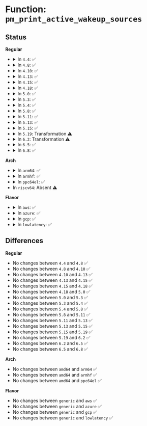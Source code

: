 # Function: <code>pm_print_active_wakeup_sources</code>

## Status
<b>Regular</b>
<ul>
<li>
<details>
<summary>In <code>4.4</code>: ✅</summary>

```c
void pm_print_active_wakeup_sources();
```

**Collision:** Unique Global

**Inline:** No

**Transformation:** False

**Instances:**

```
In drivers/base/power/wakeup.c (ffffffff8155bc60)
Location: drivers/base/power/wakeup.c:807
Inline: False
Direct callers:
  - kernel/power/main.c:wakeup_count_store
  - drivers/base/power/wakeup.c:pm_wakeup_pending
```
**Symbols:**

```
ffffffff8155bc60-ffffffff8155bd0c: pm_print_active_wakeup_sources (STB_GLOBAL)
```
</details>
</li>
<li>
<details>
<summary>In <code>4.8</code>: ✅</summary>

```c
void pm_print_active_wakeup_sources();
```

**Collision:** Unique Global

**Inline:** No

**Transformation:** False

**Instances:**

```
In drivers/base/power/wakeup.c (ffffffff815ade70)
Location: drivers/base/power/wakeup.c:805
Inline: False
Direct callers:
  - kernel/power/main.c:wakeup_count_store
  - drivers/base/power/wakeup.c:pm_wakeup_pending
```
**Symbols:**

```
ffffffff815ade70-ffffffff815adf05: pm_print_active_wakeup_sources (STB_GLOBAL)
```
</details>
</li>
<li>
<details>
<summary>In <code>4.10</code>: ✅</summary>

```c
void pm_print_active_wakeup_sources();
```

**Collision:** Unique Global

**Inline:** No

**Transformation:** False

**Instances:**

```
In drivers/base/power/wakeup.c (ffffffff815dcc40)
Location: drivers/base/power/wakeup.c:805
Inline: False
Direct callers:
  - kernel/power/main.c:wakeup_count_store
  - drivers/base/power/wakeup.c:pm_get_wakeup_count
  - drivers/base/power/wakeup.c:pm_wakeup_pending
```
**Symbols:**

```
ffffffff815dcc40-ffffffff815dcd0b: pm_print_active_wakeup_sources (STB_GLOBAL)
```
</details>
</li>
<li>
<details>
<summary>In <code>4.13</code>: ✅</summary>

```c
void pm_print_active_wakeup_sources();
```

**Collision:** Unique Global

**Inline:** No

**Transformation:** False

**Instances:**

```
In drivers/base/power/wakeup.c (ffffffff815f15c0)
Location: drivers/base/power/wakeup.c:806
Inline: False
Direct callers:
  - kernel/power/main.c:wakeup_count_store
  - drivers/base/power/wakeup.c:pm_get_wakeup_count
  - drivers/base/power/wakeup.c:pm_wakeup_pending
```
**Symbols:**

```
ffffffff815f15c0-ffffffff815f1696: pm_print_active_wakeup_sources (STB_GLOBAL)
```
</details>
</li>
<li>
<details>
<summary>In <code>4.15</code>: ✅</summary>

```c
void pm_print_active_wakeup_sources();
```

**Collision:** Unique Global

**Inline:** No

**Transformation:** False

**Instances:**

```
In drivers/base/power/wakeup.c (ffffffff81658bb0)
Location: drivers/base/power/wakeup.c:807
Inline: False
Direct callers:
  - kernel/power/main.c:wakeup_count_store
  - drivers/base/power/wakeup.c:pm_get_wakeup_count
  - drivers/base/power/wakeup.c:pm_wakeup_pending
```
**Symbols:**

```
ffffffff81658bb0-ffffffff81658c86: pm_print_active_wakeup_sources (STB_GLOBAL)
```
</details>
</li>
<li>
<details>
<summary>In <code>4.18</code>: ✅</summary>

```c
void pm_print_active_wakeup_sources();
```

**Collision:** Unique Global

**Inline:** No

**Transformation:** False

**Instances:**

```
In drivers/base/power/wakeup.c (ffffffff81694700)
Location: drivers/base/power/wakeup.c:806
Inline: False
Direct callers:
  - kernel/power/main.c:wakeup_count_store
  - drivers/base/power/wakeup.c:pm_get_wakeup_count
  - drivers/base/power/wakeup.c:pm_wakeup_pending
```
**Symbols:**

```
ffffffff81694700-ffffffff816947e2: pm_print_active_wakeup_sources (STB_GLOBAL)
```
</details>
</li>
<li>
<details>
<summary>In <code>5.0</code>: ✅</summary>

```c
void pm_print_active_wakeup_sources();
```

**Collision:** Unique Global

**Inline:** No

**Transformation:** False

**Instances:**

```
In drivers/base/power/wakeup.c (ffffffff816b4d90)
Location: drivers/base/power/wakeup.c:812
Inline: False
Direct callers:
  - kernel/power/main.c:wakeup_count_store
  - drivers/base/power/wakeup.c:pm_get_wakeup_count
  - drivers/base/power/wakeup.c:pm_wakeup_pending
```
**Symbols:**

```
ffffffff816b4d90-ffffffff816b4e72: pm_print_active_wakeup_sources (STB_GLOBAL)
```
</details>
</li>
<li>
<details>
<summary>In <code>5.3</code>: ✅</summary>

```c
void pm_print_active_wakeup_sources();
```

**Collision:** Unique Global

**Inline:** No

**Transformation:** False

**Instances:**

```
In drivers/base/power/wakeup.c (ffffffff816ef400)
Location: drivers/base/power/wakeup.c:796
Inline: False
Direct callers:
  - kernel/power/main.c:wakeup_count_store
  - drivers/base/power/wakeup.c:pm_get_wakeup_count
  - drivers/base/power/wakeup.c:pm_wakeup_pending
```
**Symbols:**

```
ffffffff816ef400-ffffffff816ef4d3: pm_print_active_wakeup_sources (STB_GLOBAL)
```
</details>
</li>
<li>
<details>
<summary>In <code>5.4</code>: ✅</summary>

```c
void pm_print_active_wakeup_sources();
```

**Collision:** Unique Global

**Inline:** No

**Transformation:** False

**Instances:**

```
In drivers/base/power/wakeup.c (ffffffff81713560)
Location: drivers/base/power/wakeup.c:816
Inline: False
Direct callers:
  - kernel/power/main.c:wakeup_count_store
  - drivers/base/power/wakeup.c:pm_get_wakeup_count
  - drivers/base/power/wakeup.c:pm_wakeup_pending
```
**Symbols:**

```
ffffffff81713560-ffffffff81713633: pm_print_active_wakeup_sources (STB_GLOBAL)
```
</details>
</li>
<li>
<details>
<summary>In <code>5.8</code>: ✅</summary>

```c
void pm_print_active_wakeup_sources();
```

**Collision:** Unique Global

**Inline:** No

**Transformation:** False

**Instances:**

```
In drivers/base/power/wakeup.c (ffffffff817ce8f0)
Location: drivers/base/power/wakeup.c:875
Inline: False
Direct callers:
  - kernel/power/main.c:wakeup_count_store
  - drivers/base/power/wakeup.c:pm_get_wakeup_count
  - drivers/base/power/wakeup.c:pm_wakeup_pending
```
**Symbols:**

```
ffffffff817ce8f0-ffffffff817ce9c3: pm_print_active_wakeup_sources (STB_GLOBAL)
```
</details>
</li>
<li>
<details>
<summary>In <code>5.11</code>: ✅</summary>

```c
void pm_print_active_wakeup_sources();
```

**Collision:** Unique Global

**Inline:** No

**Transformation:** False

**Instances:**

```
In drivers/base/power/wakeup.c (ffffffff817e2fb0)
Location: drivers/base/power/wakeup.c:875
Inline: False
Direct callers:
  - kernel/power/main.c:wakeup_count_store
  - drivers/base/power/wakeup.c:pm_get_wakeup_count
  - drivers/base/power/wakeup.c:pm_wakeup_pending
```
**Symbols:**

```
ffffffff817e2fb0-ffffffff817e3083: pm_print_active_wakeup_sources (STB_GLOBAL)
```
</details>
</li>
<li>
<details>
<summary>In <code>5.13</code>: ✅</summary>

```c
void pm_print_active_wakeup_sources();
```

**Collision:** Unique Global

**Inline:** No

**Transformation:** False

**Instances:**

```
In drivers/base/power/wakeup.c (ffffffff817c7370)
Location: drivers/base/power/wakeup.c:876
Inline: False
Direct callers:
  - kernel/power/main.c:wakeup_count_store
  - drivers/base/power/wakeup.c:pm_get_wakeup_count
  - drivers/base/power/wakeup.c:pm_wakeup_pending
```
**Symbols:**

```
ffffffff817c7370-ffffffff817c7443: pm_print_active_wakeup_sources (STB_GLOBAL)
```
</details>
</li>
<li>
<details>
<summary>In <code>5.15</code>: ✅</summary>

```c
void pm_print_active_wakeup_sources();
```

**Collision:** Unique Global

**Inline:** No

**Transformation:** False

**Instances:**

```
In drivers/base/power/wakeup.c (ffffffff81851750)
Location: drivers/base/power/wakeup.c:877
Inline: False
Direct callers:
  - kernel/power/main.c:wakeup_count_store
  - drivers/base/power/wakeup.c:pm_get_wakeup_count
  - drivers/base/power/wakeup.c:pm_wakeup_pending
```
**Symbols:**

```
ffffffff81851750-ffffffff81851823: pm_print_active_wakeup_sources (STB_GLOBAL)
```
</details>
</li>
<li>
<details>
<summary>In <code>5.19</code>: Transformation ⚠️</summary>

```c
void pm_print_active_wakeup_sources();
```

**Collision:** Unique Global

**Inline:** No

**Transformation:** True

**Instances:**

```
In drivers/base/power/wakeup.c (0)
Location: drivers/base/power/wakeup.c:877
Inline: False
Direct callers:
  - kernel/power/main.c:wakeup_count_store
  - drivers/base/power/wakeup.c:pm_get_wakeup_count
  - drivers/base/power/wakeup.c:pm_wakeup_pending
```
**Symbols:**

```
ffffffff81ecc749-ffffffff81ecc79b: pm_print_active_wakeup_sources.cold (STB_LOCAL)
ffffffff81997190-ffffffff819972c7: pm_print_active_wakeup_sources (STB_GLOBAL)
```
</details>
</li>
<li>
<details>
<summary>In <code>6.2</code>: Transformation ⚠️</summary>

```c
void pm_print_active_wakeup_sources();
```

**Collision:** Unique Global

**Inline:** No

**Transformation:** True

**Instances:**

```
In drivers/base/power/wakeup.c (0)
Location: drivers/base/power/wakeup.c:847
Inline: False
Direct callers:
  - kernel/power/main.c:wakeup_count_store
  - drivers/base/power/wakeup.c:pm_get_wakeup_count
  - drivers/base/power/wakeup.c:pm_wakeup_pending
  - drivers/base/power/wakeup.c:pm_wakeup_pending
  - drivers/base/power/wakeup.c:pm_wakeup_pending
```
**Symbols:**

```
ffffffff82098926-ffffffff8209894f: pm_print_active_wakeup_sources.cold (STB_LOCAL)
ffffffff81b07f40-ffffffff81b080a0: pm_print_active_wakeup_sources (STB_GLOBAL)
```
</details>
</li>
<li>
<details>
<summary>In <code>6.5</code>: ✅</summary>

```c
void pm_print_active_wakeup_sources();
```

**Collision:** Unique Global

**Inline:** No

**Transformation:** False

**Instances:**

```
In drivers/base/power/wakeup.c (ffffffff81b55ea0)
Location: drivers/base/power/wakeup.c:842
Inline: False
Direct callers:
  - kernel/power/main.c:wakeup_count_store
  - drivers/base/power/wakeup.c:pm_get_wakeup_count
  - drivers/base/power/wakeup.c:pm_wakeup_pending
  - drivers/base/power/wakeup.c:pm_wakeup_pending
  - drivers/base/power/wakeup.c:pm_wakeup_pending
```
**Symbols:**

```
ffffffff81b55ea0-ffffffff81b55fe7: pm_print_active_wakeup_sources (STB_GLOBAL)
```
</details>
</li>
<li>
<details>
<summary>In <code>6.8</code>: ✅</summary>

```c
void pm_print_active_wakeup_sources();
```

**Collision:** Unique Global

**Inline:** No

**Transformation:** False

**Instances:**

```
In drivers/base/power/wakeup.c (ffffffff81bae460)
Location: drivers/base/power/wakeup.c:842
Inline: False
Direct callers:
  - kernel/power/main.c:wakeup_count_store
  - drivers/base/power/wakeup.c:pm_get_wakeup_count
  - drivers/base/power/wakeup.c:pm_wakeup_pending
  - drivers/base/power/wakeup.c:pm_wakeup_pending
  - drivers/base/power/wakeup.c:pm_wakeup_pending
```
**Symbols:**

```
ffffffff81bae460-ffffffff81bae5a7: pm_print_active_wakeup_sources (STB_GLOBAL)
```
</details>
</li>
</ul>
<b>Arch</b>
<ul>
<li>
<details>
<summary>In <code>arm64</code>: ✅</summary>

```c
void pm_print_active_wakeup_sources();
```

**Collision:** Unique Global

**Inline:** No

**Transformation:** False

**Instances:**

```
In drivers/base/power/wakeup.c (ffff8000109038f8)
Location: drivers/base/power/wakeup.c:816
Inline: False
Direct callers:
  - kernel/power/main.c:wakeup_count_store
  - drivers/base/power/wakeup.c:pm_get_wakeup_count
  - drivers/base/power/wakeup.c:pm_wakeup_pending
```
**Symbols:**

```
ffff8000109038f8-ffff800010903a20: pm_print_active_wakeup_sources (STB_GLOBAL)
```
</details>
</li>
<li>
<details>
<summary>In <code>armhf</code>: ✅</summary>

```c
void pm_print_active_wakeup_sources();
```

**Collision:** Unique Global

**Inline:** No

**Transformation:** False

**Instances:**

```
In drivers/base/power/wakeup.c (c09ee578)
Location: drivers/base/power/wakeup.c:816
Inline: False
Direct callers:
  - kernel/power/main.c:wakeup_count_store
  - drivers/base/power/wakeup.c:pm_get_wakeup_count
  - drivers/base/power/wakeup.c:pm_wakeup_pending
```
**Symbols:**

```
c09ee578-c09ee6ac: pm_print_active_wakeup_sources (STB_GLOBAL)
```
</details>
</li>
<li>
<details>
<summary>In <code>ppc64el</code>: ✅</summary>

```c
void pm_print_active_wakeup_sources();
```

**Collision:** Unique Global

**Inline:** No

**Transformation:** False

**Instances:**

```
In drivers/base/power/wakeup.c (c0000000009a3140)
Location: drivers/base/power/wakeup.c:816
Inline: False
Direct callers:
  - kernel/power/main.c:wakeup_count_store
  - drivers/base/power/wakeup.c:pm_get_wakeup_count
  - drivers/base/power/wakeup.c:pm_wakeup_pending
```
**Symbols:**

```
c0000000009a3140-c0000000009a32e8: pm_print_active_wakeup_sources (STB_GLOBAL)
```
</details>
</li>
<li>
In <code>riscv64</code>: Absent ⚠️
</li>
</ul>
<b>Flavor</b>
<ul>
<li>
<details>
<summary>In <code>aws</code>: ✅</summary>

```c
void pm_print_active_wakeup_sources();
```

**Collision:** Unique Global

**Inline:** No

**Transformation:** False

**Instances:**

```
In drivers/base/power/wakeup.c (ffffffff816d98d0)
Location: drivers/base/power/wakeup.c:816
Inline: False
Direct callers:
  - kernel/power/main.c:wakeup_count_store
  - drivers/base/power/wakeup.c:pm_get_wakeup_count
  - drivers/base/power/wakeup.c:pm_wakeup_pending
```
**Symbols:**

```
ffffffff816d98d0-ffffffff816d99a3: pm_print_active_wakeup_sources (STB_GLOBAL)
```
</details>
</li>
<li>
<details>
<summary>In <code>azure</code>: ✅</summary>

```c
void pm_print_active_wakeup_sources();
```

**Collision:** Unique Global

**Inline:** No

**Transformation:** False

**Instances:**

```
In drivers/base/power/wakeup.c (ffffffff816b3f20)
Location: drivers/base/power/wakeup.c:816
Inline: False
Direct callers:
  - kernel/power/main.c:wakeup_count_store
  - drivers/base/power/wakeup.c:pm_get_wakeup_count
  - drivers/base/power/wakeup.c:pm_wakeup_pending
```
**Symbols:**

```
ffffffff816b3f20-ffffffff816b3ff3: pm_print_active_wakeup_sources (STB_GLOBAL)
```
</details>
</li>
<li>
<details>
<summary>In <code>gcp</code>: ✅</summary>

```c
void pm_print_active_wakeup_sources();
```

**Collision:** Unique Global

**Inline:** No

**Transformation:** False

**Instances:**

```
In drivers/base/power/wakeup.c (ffffffff81707220)
Location: drivers/base/power/wakeup.c:816
Inline: False
Direct callers:
  - kernel/power/main.c:wakeup_count_store
  - drivers/base/power/wakeup.c:pm_get_wakeup_count
  - drivers/base/power/wakeup.c:pm_wakeup_pending
```
**Symbols:**

```
ffffffff81707220-ffffffff817072f3: pm_print_active_wakeup_sources (STB_GLOBAL)
```
</details>
</li>
<li>
<details>
<summary>In <code>lowlatency</code>: ✅</summary>

```c
void pm_print_active_wakeup_sources();
```

**Collision:** Unique Global

**Inline:** No

**Transformation:** False

**Instances:**

```
In drivers/base/power/wakeup.c (ffffffff81721c70)
Location: drivers/base/power/wakeup.c:816
Inline: False
Direct callers:
  - kernel/power/main.c:wakeup_count_store
  - drivers/base/power/wakeup.c:pm_get_wakeup_count
  - drivers/base/power/wakeup.c:pm_wakeup_pending
```
**Symbols:**

```
ffffffff81721c70-ffffffff81721d43: pm_print_active_wakeup_sources (STB_GLOBAL)
```
</details>
</li>
</ul>

## Differences
<b>Regular</b>
<ul>
<li>
No changes between <code>4.4</code> and <code>4.8</code> ✅
</li>
<li>
No changes between <code>4.8</code> and <code>4.10</code> ✅
</li>
<li>
No changes between <code>4.10</code> and <code>4.13</code> ✅
</li>
<li>
No changes between <code>4.13</code> and <code>4.15</code> ✅
</li>
<li>
No changes between <code>4.15</code> and <code>4.18</code> ✅
</li>
<li>
No changes between <code>4.18</code> and <code>5.0</code> ✅
</li>
<li>
No changes between <code>5.0</code> and <code>5.3</code> ✅
</li>
<li>
No changes between <code>5.3</code> and <code>5.4</code> ✅
</li>
<li>
No changes between <code>5.4</code> and <code>5.8</code> ✅
</li>
<li>
No changes between <code>5.8</code> and <code>5.11</code> ✅
</li>
<li>
No changes between <code>5.11</code> and <code>5.13</code> ✅
</li>
<li>
No changes between <code>5.13</code> and <code>5.15</code> ✅
</li>
<li>
No changes between <code>5.15</code> and <code>5.19</code> ✅
</li>
<li>
No changes between <code>5.19</code> and <code>6.2</code> ✅
</li>
<li>
No changes between <code>6.2</code> and <code>6.5</code> ✅
</li>
<li>
No changes between <code>6.5</code> and <code>6.8</code> ✅
</li>
</ul>
<b>Arch</b>
<ul>
<li>
No changes between <code>amd64</code> and <code>arm64</code> ✅
</li>
<li>
No changes between <code>amd64</code> and <code>armhf</code> ✅
</li>
<li>
No changes between <code>amd64</code> and <code>ppc64el</code> ✅
</li>
</ul>
<b>Flavor</b>
<ul>
<li>
No changes between <code>generic</code> and <code>aws</code> ✅
</li>
<li>
No changes between <code>generic</code> and <code>azure</code> ✅
</li>
<li>
No changes between <code>generic</code> and <code>gcp</code> ✅
</li>
<li>
No changes between <code>generic</code> and <code>lowlatency</code> ✅
</li>
</ul>
